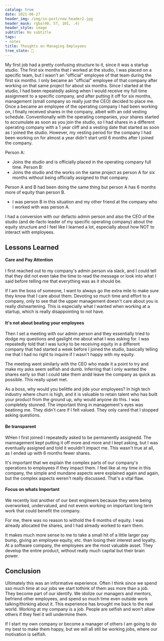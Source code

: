 ```yaml
---
catalog: true
date: 2021-06-27
header_img: /img/in-post/new_header2.jpg
header_mask: rgba(40, 57, 101, .4)
header_style: image
subtitle: No subtitle
tags:
- notes
title: Thoughts on Managing Employees
tree_state: 🌱
---
```


My first job had a  pretty  confusing  structure to it, since it was a startup studio. The first six  months that I worked at the studio, I was placed on a specific team, but I wasn't an "official"  employee of that team during the  first six months. I only became an "official" employee of that company after  working  on that same project  for about six months. Since I started at the studio, I had been repeatedly asking when I would receive my full time assignment to a specific company, and after putting it off for six months, management (small company so really just the CEO) decided to place me. Once a became an employee  of the operating company  I had been working on, I finally received shares in the company, albeit with an odd vesting schedule. Conventionally with the operating companies, your shares started to accumulate as soon  as you join the studio, so I had shares  in a different  operating company with a 1 year cliff and a vesting date that started as soon as I joined the  studio. However, my vesting period for the company I had been working on for almost a year didn't start until 6  months after I joined the company.

Person A:
- Joins the studio and is officially placed in the operating company full time.
Person  B:
- Joins the studio and the works on the same project as person A for six months without being officially assigned to that company.

Person A and B had been doing the same thing but person A has 6 months more of equity than person B.
- I was person B in this situation and my other friend at the  company who I worked with was person A.

I had a conversion with our defacto admin person and also the CEO of the studio (and de-facto leader of my specific operating company) about the equity structure and I feel like I learned a lot, especially about how NOT to interact with employees.


## Lessons Learned

#### Care and Pay Attention
I first reached out to my company's admin person via slack, and I could tell that they did not even take the time to read the message or look into what I said before telling me that everything was as it should be.

If I am the boss of someone, I want to always go the extra mile to make sure  they know that  I care about them. Devoting so much time and  effort  to a company, only  to see that the upper management doesn't care  about you is really disheartening. This is  especially  what I wanted when  working  at  a  startup, which is really disappointing to not  have.

#### It's not about beating your employees
Then I set a meeting with our admin person and they essentially tried to dodge my  questions and gaslight me about what I was asking for. I was repeatedly told that I was lucky to be receiving  equity  in a  different company that had started a week before I joined the studio, basically telling me that I had no right to inquire if I wasn't happy with my equity.

The meeting went  similarly with the CEO who made it  a point to try and make my asks seem selfish and dumb. Inferring that I only  wanted the shares early so that I could take them  andd leave the company as  quick as  possible. This really upset met.

As a boss, why  would you belittle and jide your employees? In high tech industry where  churn is high, and it is valuable to retain  talent who has  built your product from the ground up, why would anyone do this. I  was completely  stunned. The important thing in management's eyes was beatinng me. They didn't care if I felt valued. They only cared that I stopped asking questions.

#### Be transparent
WHen  I first  joined  I repeatedly asked to be permanently assignedd. The mannagement kept putting it off more and more and I  kept asking,  but  I was eventually assigned and told it wouldn't impact me. This wasn't true at all, as I  ended up with  6 months fewer shares.

It's important  that we explain the complex parts of our company's operations to employees if they impact them. I feel like at my time in this company, the simple and mundane aspects were explained again  and again, but  the complex aspects weren't really discussed. That's a vital flaw.

####  Focus on whats Important
We recently lost another of our best  engineers  because they were being overworked,  undervalued, and not evenn working on  important  long term work that could benefit the company.

For me, there was no reason to withold the 6 months of equity. I was already allocated the shares, and I had already worked to earn them.

It makes much more sense to me to take a small hit of a little larger pay bump, giving an employee equity, etc. than losing their interest and loyalty. At a software company, the employees are the most valuable asset. They develop the entire product, without really  much capital but their brain power.

## Conclusion

Ultimately this was an informative experience. Often I  think since we spend sso much time at our jobs we start  tothink of  them ass more than a job. They become part of our identify. We idolize our managers and mentors, befriend other employees, and spend so much time even outside work talking/thinking about it. This experience has brought me back to the real world. Working at my company is a job. People are selfish and won't allow others if they feel it will undermine them.

If I start my own company or become a manager of others I am going to do my best to make them happy, but we will all still be working jobs, where our motivation is selfish.
